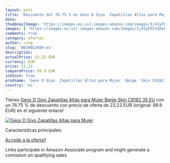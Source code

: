 ```yaml
---
layout: post
title: 'Descuento del 76.75 % en Geox D Giyo  Zapatillas Altas para Mujer'
date: 
thumbnailImage: 'https://images-eu.ssl-images-amazon.com/images/I/41yFE5tGDeL._SL200_.jpg'
images: [ 'https://images-eu.ssl-images-amazon.com/images/I/41yFE5tGDeL._SL200_.jpg' ]
comments: true
category: ofertas
author: ring
slug: 'B01M8GJKEH-es'
description:
actualPrice: 23.23 EUR
currency: EUR
price: 23.23
comparePrice: 99.9 EUR
inStock: true
prodname: 'Geox D Giyo  Zapatillas Altas para Mujer  Beige  Skin C8182   35 EU'
country: 'es'
---
```


Tienes [Geox D Giyo  Zapatillas Altas para Mujer  Beige  Skin C8182   35 EU](https://www.amazon.es/dp/B01M8GJKEH/?tag=tolees-21) con un 76.75 % de descuento con precio de oferta de 23.23 EUR (original: 99.9 EUR) en el siguiente enlace!

[![Geox D Giyo  Zapatillas Altas para Mujer](https://images-eu.ssl-images-amazon.com/images/I/41yFE5tGDeL._SL200_.jpg)](https://www.amazon.es/dp/B01M8GJKEH/?tag=tolees-21)

Características principales:


[Accede a la oferta!!](https://www.amazon.es/dp/B01M8GJKEH/?tag=tolees-21)

Links participate in Amazon Associate program and might generate a comission on qualifying sales



